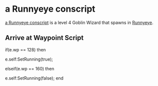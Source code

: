 # a Runnyeye conscript



[a Runnyeye conscript](/npc/11028) is a level 4 Goblin Wizard that spawns in [Runnyeye](/zone/11).



## Arrive at Waypoint Script

if(e.wp == 128) then


e.self:SetRunning(true);

elseif(e.wp == 160) then


e.self:SetRunning(false);
end